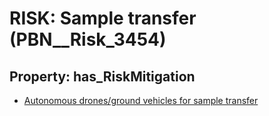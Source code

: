 # RISK: __Sample transfer__ (PBN__Risk_3454)

## Property: has_RiskMitigation

* [Autonomous drones/ground vehicles for sample transfer](PBN__Mitigation_2424)


